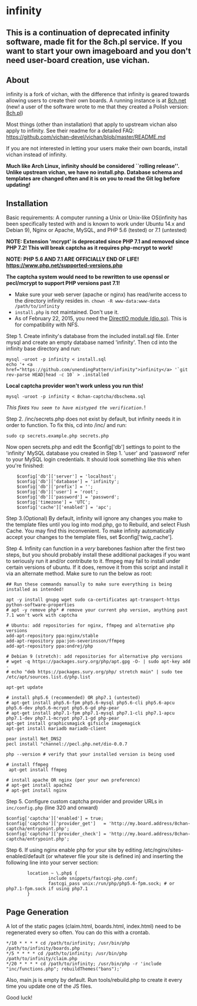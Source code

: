 infinity
========================================================

## This is a continuation of deprecated infinity software, made fit for the 8ch.pl service. If you want to start your own imageboard and you don't need user-board creation, use vichan.

About
------------
infinity is a fork of vichan, with the difference that infinity is geared towards allowing users to create their own boards. A running instance is at [8ch.net](https://8ch.net/) (new! a user of the software wrote to me that they created a Polish version: [8ch.pl](http://8ch.pl/))

Most things (other than installation) that apply to upstream vichan also apply to infinity. See their readme for a detailed FAQ: https://github.com/vichan-devel/vichan/blob/master/README.md

If you are not interested in letting your users make their own boards, install vichan instead of infinity.

**Much like Arch Linux, infinity should be considered ``rolling release''. Unlike upstream vichan, we have no install.php. Database schema and templates are changed often and it is on you to read the Git log before updating!**

Installation
------------
Basic requirements:
A computer running a Unix or Unix-like OS(infinity has been specifically tested with and is known to work under Ubuntu 14.x and Debian 9), Nginx or Apache, MySQL, and PHP 5.6 (tested) or 7.1 (untested)

**NOTE: Extension 'mcrypt' is deprecated since PHP 7.1 and removed since PHP 7.2! This will break captcha as it requires php-mcrypt to work!**

**NOTE: PHP 5.6 AND 7.1 ARE OFFICIALLY END OF LIFE! https://www.php.net/supported-versions.php**

**The captcha system would need to be rewritten to use openssl or pecl/mcrypt to support PHP versions past 7.1!**

* Make sure your web server (apache or nginx) has read/write access to the directory infinity resides in. `chown -R www-data:www-data /path/to/infinity`
* `install.php` is not maintained. Don't use it.
* As of February 22, 2015, you need the [DirectIO module (dio.so)](http://php.net/manual/en/ref.dio.php). This is for compatibility with NFS. 

Step 1. Create infinity's database from the included install.sql file. Enter mysql and create an empty database named 'infinity'. Then cd into the infinity base directory and run:
```
mysql -uroot -p infinity < install.sql
echo '+ <a href="https://github.com/unendingPattern/infinity">infinity</a> '`git rev-parse HEAD|head -c 10` > .installed
```
**Local captcha provider won't work unless you run this!**
```
mysql -uroot -p infinity < 8chan-captcha/dbschema.sql
```
*This fixes `You seem to have mistyped the verification.`*!

Step 2. /inc/secrets.php does not exist by default, but infinity needs it in order to function. To fix this, cd into /inc/ and run:
```
sudo cp secrets.example.php secrets.php
```

Now open secrets.php and edit the $config['db'] settings to point to the 'infinity' MySQL database you created in Step 1. 'user' and 'password' refer to your MySQL login credentials.  It should look something like this when you're finished:

```
	$config['db']['server'] = 'localhost';
	$config['db']['database'] = 'infinity';
	$config['db']['prefix'] = '';
	$config['db']['user'] = 'root';
	$config['db']['password'] = 'password';
	$config['timezone'] = 'UTC';
	$config['cache']['enabled'] = 'apc';
```

Step 3.(Optional) By default, infinity will ignore any changes you make to the template files until you log into mod.php, go to Rebuild, and select Flush Cache. You may find this inconvenient. To make infinity automatically accept your changes to the template files, set $config['twig_cache'].

Step 4. Infinity can function in a *very* barebones fashion after the first two steps, but you should probably install these additional packages if you want to seriously run it and/or contribute to it. ffmpeg may fail to install under certain versions of ubuntu. If it does, remove it from this script and install it via an alternate method. Make sure to run the below as root:

```
## Run these commands manually to make sure everything is being installed as intended!

apt -y install gnupg wget sudo ca-certificates apt-transport-https python-software-properties
# apt -y remove php* # remove your current php version, anything past 7.1 won't work with captcha

# Ubuntu: add repositories for nginx, ffmpeg and alternative php versions
add-apt-repository ppa:nginx/stable
add-apt-repository ppa:jon-severinsson/ffmpeg
add-apt-repository ppa:ondrej/php

# Debian 9 (stretch): add repositories for alternative php versions
# wget -q https://packages.sury.org/php/apt.gpg -O- | sudo apt-key add -
# echo "deb https://packages.sury.org/php/ stretch main" | sudo tee /etc/apt/sources.list.d/php.list

apt-get update

# install php5.6 (recommended) OR php7.1 (untested)
# apt-get install php5.6-fpm php5.6-mysql php5.6-cli php5.6-apcu php5.6-dev php5.6-mcrypt php5.6-gd php-pear
# apt-get install php7.1-fpm php7.1-mysql php7.1-cli php7.1-apcu php7.1-dev php7.1-mcrypt php7.1-gd php-pear
apt-get install graphicsmagick gifsicle imagemagick
apt-get install mariadb mariadb-client

pear install Net_DNS2
pecl install "channel://pecl.php.net/dio-0.0.7

php --version # verify that your installed version is being used

# install ffmpeg
 apt-get install ffmpeg

# install apache OR nginx (per your own preference)
# apt-get install apache2
# apt-get install nginx
```

Step 5. Configure custom captcha provider and provider URLs in `inc/config.php` (line 320 and onward)
```
$config['captcha']['enabled'] = true;
$config['captcha']['provider_get']   = 'http://my.board.address/8chan-captcha/entrypoint.php';
$config['captcha']['provider_check'] = 'http://my.board.address/8chan-captcha/entrypoint.php';
```

Step 6. If using nginx enable php for your site by editing /etc/nginx/sites-enabled/default (or whatever file your site is defined in) and inserting the following line into your server section:
```
        location ~ \.php$ {
                include snippets/fastcgi-php.conf;
                fastcgi_pass unix:/run/php/php5.6-fpm.sock; # or php7.1-fpm.sock if using php7.1
        }
```

Page Generation
------------
A lot of the static pages (claim.html, boards.html, index.html) need to be regenerated every so often. You can do this with a crontab.

```cron
*/10 * * * * cd /path/to/infinity; /usr/bin/php /path/to/infinity/boards.php
*/5 * * * * cd /path/to/infinity; /usr/bin/php /path/to/infinity/claim.php
*/20 * * * * cd /path/to/infinity; /usr/bin/php -r 'include "inc/functions.php"; rebuildThemes("bans");'
```

Also, main.js is empty by default. Run tools/rebuild.php to create it every time you update one of the JS files.

Good luck!

